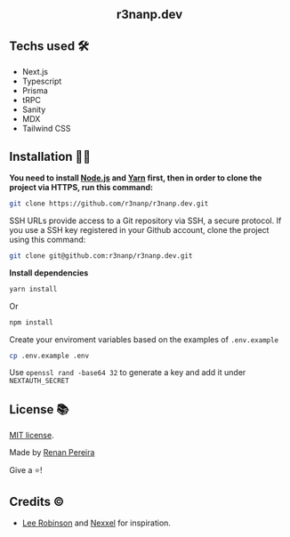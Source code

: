 <div align="center">
<h2>r3nanp.dev</h2>
</div>


## Techs used 🛠
- Next.js
- Typescript
- Prisma
- tRPC
- Sanity
- MDX
- Tailwind CSS

## Installation 👷‍♂️

**You need to install [Node.js](https://nodejs.org/en/download/) and [Yarn](https://yarnpkg.com/) first, then in order to clone the project via HTTPS, run this command:**

```sh
git clone https://github.com/r3nanp/r3nanp.dev.git
```

SSH URLs provide access to a Git repository via SSH, a secure protocol. If you use a SSH key registered in your Github account, clone the project using this command:

```sh
git clone git@github.com:r3nanp/r3nanp.dev.git
```

**Install dependencies**

```sh
yarn install
```

Or

```sh
npm install
```

Create your enviroment variables based on the examples of ```.env.example```

```sh
cp .env.example .env
```

Use `openssl rand -base64 32` to generate a key and add it under `NEXTAUTH_SECRET`

## License 📚

[MIT license](LICENSE).

Made by [Renan Pereira](https://github.com/r3nanp)

Give a ⭐️!

## Credits ©️
- [Lee Robinson](https://leerob.io/) and [Nexxel](https://www.nexxel.dev/) for inspiration.
